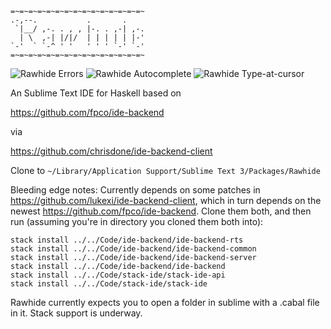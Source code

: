 ```
=~=~=~=~=~=~=~=~=~=~=~=~=~=~=~
.-,--.           .       .     
 `|__/ ,-. . , , |-. . ,-| ,-. 
  | \  ,-| |/|/  | | | | | |-' 
`-'  ` `-^ ' '   ' ' ' `-' `-' 
=~=~=~=~=~=~=~=~=~=~=~=~=~=~=~
```


![Rawhide Errors](http://lukexi.github.io/RawhideErrors.png)
![Rawhide Autocomplete](http://lukexi.github.io/RawhideAutocomplete.png)
![Rawhide Type-at-cursor](http://lukexi.github.io/RawhideTypeAtCursor.png)




An Sublime Text IDE for Haskell based on

https://github.com/fpco/ide-backend

via

https://github.com/chrisdone/ide-backend-client

Clone to
`~/Library/Application Support/Sublime Text 3/Packages/Rawhide`

Bleeding edge notes:
Currently depends on some patches in https://github.com/lukexi/ide-backend-client,
which in turn depends on the newest https://github.com/fpco/ide-backend.
Clone them both, and then run (assuming you're in directory you cloned them both into):
```
stack install ../../Code/ide-backend/ide-backend-rts
stack install ../../Code/ide-backend/ide-backend-common
stack install ../../Code/ide-backend/ide-backend-server
stack install ../../Code/ide-backend/ide-backend
stack install ../../Code/stack-ide/stack-ide-api
stack install ../../Code/stack-ide/stack-ide
```
Rawhide currently expects you to open a folder in sublime with a .cabal file in it.
Stack support is underway.
